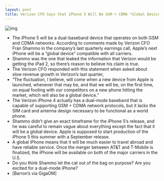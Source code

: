 ```yaml
---
layout: post
title: Verizon CFO Says that iPhone 5 Will Be GSM + CDMA "Global Device"
---
```

![img](http://media.idownloadblog.com/wp-content/uploads/2011/04/Verizon-ATT-iphone-4-dual-logo-header.jpeg)
* The iPhone 5 will be a dual-baseband device that operates on both GSM and CDMA networks. According to comments made by Verizon CFO Fran Shammo in the company’s last quarterly earnings call, Apple’s next iPhone will be a “global device” compatible with all carriers.
* Shammo was the one that leaked the information that Verizon would be getting the iPad 2, so there’s reason to believe his claim is true.
* The Verizon CFO responded with this statement when asked about slow revenue growth in Verizon’s last quarter,
* “The fluctuation, I believe, will come when a new device from Apple is launched, whenever that may be, and that we will be, on the first time, on equal footing with our competitors on a new phone hitting the market, which will also be a global device.”
* The Verizon iPhone 4 actually has a dual-mode baseband that is capable of supporting GSM + CDMA network protocols, but it lacks the SIM card and antenna design necessary to be functional as a world phone.
* Shammo didn’t give an exact timeframe for the iPhone 5’s release, and he was careful to remain vague about everything except the fact that it will be a global device. Apple is supposed to start production of the iPhone 5 this summer with a September release.
* A global iPhone means that it will be much easier to travel abroad and have reliable service. Once the merger between AT&T and T-Mobile is finalized, the iPhone will be available on both of the major carriers in the U.S.
* Do you think Shammo let the cat out of the bag on purpose? Are you excited for a dual-mode iPhone?
* [Barron’s via GigaOM]

